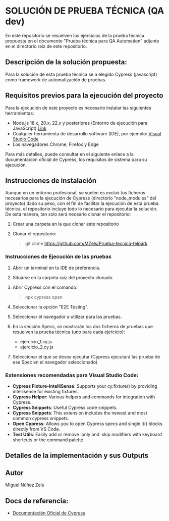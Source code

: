 # SOLUCIÓN DE PRUEBA TÉCNICA (QA dev)

En este repositorio se resuelven los ejercicios de la prueba técnica propuesta en el documento "Prueba técnica para QA Automation" adjunto en el directorio raíz de este repositorio.

## Descripción de la solución propuesta:

Para la solución de esta prueba técnica se a elegido Cypress (javascript) como framework de automatización de pruebas.

## Requisitos previos para la ejecución del proyecto

Para la ejecución de este proyecto es necesario instalar las siguientes herramientas:

* Node.js 18.x, 20.x, 22.x y posteriores (Entorno de ejecución para JavaScript) [Link](https://nodejs.org/)
* Cualquier herramienta de desarrollo software (IDE), por ejemplo: [Visual Studio Code](https://code.visualstudio.com/Download)
* Los navegadores Chrome, Firefox y Edge

Para más detalles, puede consultar en el siguiente enlace  a la documentación oficial de Cypress, los requisitos de sistema para su ejecución.

## Instrucciones de instalación

Aunque en un entorno profesional, se suelen es excluír los ficheros necesarios para la ejecución de Cypress (directorio "node_modules" del proyecto) dado su peso, con el fin de facilitar la ejecución de esta prueba técnica, el repositorio incluye todo lo necesario para ejecutar la solución. De esta manera, tan solo será neceario clonar el repositorio:

1. Crear una carpeta en la que clonar este repositorio
2. Clonar el repositorio: 

    > git clone https://github.com/MZels/Prueba-tecnica-telpark

### Instrucciones de Ejecución de las pruebas

1. Abrir un terminal en tu IDE de preferencia.
2. Situarse en la carpeta raíz del proyecto clonado.
3. Abrir Cypress con el comando:

    > npx cypress open
   
4. Seleccionar la opción "E2E Testing".
5. Seleccionar el navegador a utilizar para las pruebas.
6. En la sección Specs, se mostrarán los dos ficheros de pruebas que resuelven la prueba técnica (uno para cada ejercicio):

    * ejercicio_1.cy.js
    * ejercicio_2.cy.js
   
7. Seleccionar el que se desea ejecutar (Cypress ejecutará las prueba de ese Spec en el navegador seleccionado)

### Extensiones recomendadas para Visual Studio Code:

* **Cypress Fixture-IntelliSense**: Supports your cy.fixture() by providing intellisense for existing fixtures.
* **Cypress Helper**: Various helpers and commands for integration with Cypress.
* **Cypress Snippets**: Useful Cypress code snippets.
* **Cypress Snippets**: This extension includes the newest and most common cypress snippets.
* **Open Cypress**: Allows you to open Cypress specs and single it() blocks directly from VS Code.
* **Test Utils**: Easily add or remove .only and .skip modifiers with keyboard shortcuts or the command palette.

## Detalles de la implementación y sus Outputs


## Autor

Miguel Núñez Zels


## Docs de referencia:

* [Documentación Oficial de Cypress](https://docs.cypress.io/guides)